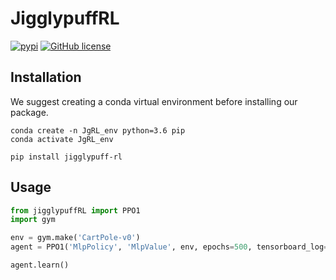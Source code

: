 # JigglypuffRL
[![pypi](https://img.shields.io/badge/pypi-jigglypuff--rl-blue)](https://pypi.org/project/jigglypuff-rl/)
[![GitHub license](https://img.shields.io/github/license/SforAiDl/JigglypuffRL)](https://github.com/SforAiDl/JigglypuffRL)

## Installation
We suggest creating a conda virtual environment before installing our package.
```
conda create -n JgRL_env python=3.6 pip
conda activate JgRL_env

pip install jigglypuff-rl
```

## Usage
```python
from jigglypuffRL import PPO1
import gym

env = gym.make('CartPole-v0')
agent = PPO1('MlpPolicy', 'MlpValue', env, epochs=500, tensorboard_log='./runs/')

agent.learn()
```